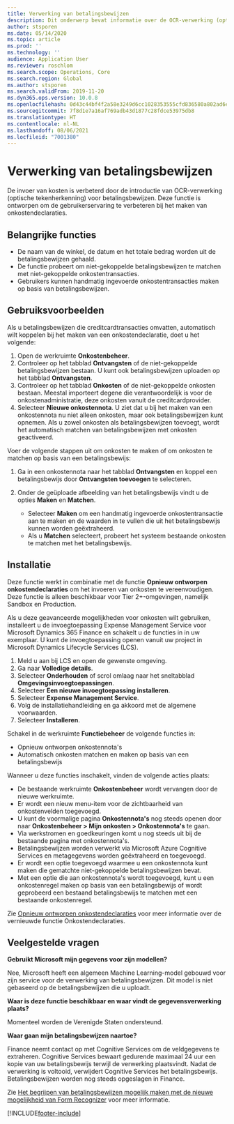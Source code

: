 ```yaml
---
title: Verwerking van betalingsbewijzen
description: Dit onderwerp bevat informatie over de OCR-verwerking (optische tekenherkenning) voor betalingsbewijzen. Deze functie is ontworpen om de gebruikerservaring te verbeteren bij het maken van onkostendeclaraties in Microsoft Dynamics 365 Finance.
author: stsporen
ms.date: 05/14/2020
ms.topic: article
ms.prod: ''
ms.technology: ''
audience: Application User
ms.reviewer: roschlom
ms.search.scope: Operations, Core
ms.search.region: Global
ms.author: stsporen
ms.search.validFrom: 2019-11-20
ms.dyn365.ops.version: 10.0.8
ms.openlocfilehash: 0d43c44bf4f2a58e3249d6cc1028353555cfd836580a802ad6e1878dc9b2e263
ms.sourcegitcommit: 7f8d1e7a16af769adb43d1877c28fdce53975db8
ms.translationtype: HT
ms.contentlocale: nl-NL
ms.lasthandoff: 08/06/2021
ms.locfileid: "7001380"
---
```

# <a name="expense-receipt-processing"></a>Verwerking van betalingsbewijzen

De invoer van kosten is verbeterd door de introductie van OCR-verwerking (optische tekenherkenning) voor betalingsbewijzen. Deze functie is ontworpen om de gebruikerservaring te verbeteren bij het maken van onkostendeclaraties.

## <a name="key-features"></a>Belangrijke functies

- De naam van de winkel, de datum en het totale bedrag worden uit de betalingsbewijzen gehaald.
- De functie probeert om niet-gekoppelde betalingsbewijzen te matchen met niet-gekoppelde onkostentransacties.
- Gebruikers kunnen handmatig ingevoerde onkostentransacties maken op basis van betalingsbewijzen.

## <a name="usage-examples"></a>Gebruiksvoorbeelden

Als u betalingsbewijzen die creditcardtransacties omvatten, automatisch wilt koppelen bij het maken van een onkostendeclaratie, doet u het volgende:

  1. Open de werkruimte **Onkostenbeheer**.
  2. Controleer op het tabblad **Ontvangsten** of de niet-gekoppelde betalingsbewijzen bestaan. U kunt ook betalingsbewijzen uploaden op het tabblad **Ontvangsten**.
  3. Controleer op het tabblad **Onkosten** of de niet-gekoppelde onkosten bestaan. Meestal importeert degene die verantwoordelijk is voor de onkostenadministratie, deze onkosten vanuit de creditcardprovider.
  4. Selecteer **Nieuwe onkostennota**. U ziet dat u bij het maken van een onkostennota nu niet alleen onkosten, maar ook betalingsbewijzen kunt opnemen. Als u zowel onkosten als betalingsbewijzen toevoegt, wordt het automatisch matchen van betalingsbewijzen met onkosten geactiveerd.

Voer de volgende stappen uit om onkosten te maken of om onkosten te matchen op basis van een betalingsbewijs:

  1. Ga in een onkostennota naar het tabblad **Ontvangsten** en koppel een betalingsbewijs door **Ontvangsten toevoegen** te selecteren.
  2. Onder de geüploade afbeelding van het betalingsbewijs vindt u de opties **Maken** en **Matchen**.

      - Selecteer **Maken** om een handmatig ingevoerde onkostentransactie aan te maken en de waarden in te vullen die uit het betalingsbewijs kunnen worden geëxtraheerd.
      - Als u **Matchen** selecteert, probeert het systeem bestaande onkosten te matchen met het betalingsbewijs.

## <a name="installation"></a>Installatie

Deze functie werkt in combinatie met de functie **Opnieuw ontworpen onkostendeclaraties** om het invoeren van onkosten te vereenvoudigen. Deze functie is alleen beschikbaar voor Tier 2+-omgevingen, namelijk Sandbox en Production.

Als u deze geavanceerde mogelijkheden voor onkosten wilt gebruiken, installeert u de invoegtoepassing Expense Management Service voor Microsoft Dynamics 365 Finance en schakelt u de functies in in uw exemplaar. U kunt de invoegtoepassing openen vanuit uw project in Microsoft Dynamics Lifecycle Services (LCS).

1. Meld u aan bij LCS en open de gewenste omgeving.
2. Ga naar **Volledige details**.
3. Selecteer **Onderhouden** of scrol omlaag naar het sneltabblad **Omgevingsinvoegtoepassingen**.
4. Selecteer **Een nieuwe invoegtoepassing installeren**.
5. Selecteer **Expense Management Service**.
6. Volg de installatiehandleiding en ga akkoord met de algemene voorwaarden.
7. Selecteer **Installeren**.

Schakel in de werkruimte **Functiebeheer** de volgende functies in:

- Opnieuw ontworpen onkostennota's
- Automatisch onkosten matchen en maken op basis van een betalingsbewijs

Wanneer u deze functies inschakelt, vinden de volgende acties plaats:

- De bestaande werkruimte **Onkostenbeheer** wordt vervangen door de nieuwe werkruimte.
- Er wordt een nieuw menu-item voor de zichtbaarheid van onkostenvelden toegevoegd.
- U kunt de voormalige pagina **Onkostennota's** nog steeds openen door naar **Onkostenbeheer > Mijn onkosten > Onkostennota's** te gaan.
- Via werkstromen en goedkeuringen komt u nog steeds uit bij de bestaande pagina met onkostennota's.
- Betalingsbewijzen worden verwerkt via Microsoft Azure Cognitive Services en metagegevens worden geëxtraheerd en toegevoegd.
- Er wordt een optie toegevoegd waarmee u een onkostennota kunt maken die gematchte niet-gekoppelde betalingsbewijzen bevat.
- Met een optie die aan onkostennota's wordt toegevoegd, kunt u een onkostenregel maken op basis van een betalingsbewijs of wordt geprobeerd een bestaand betalingsbewijs te matchen met een bestaande onkostenregel.

Zie [Opnieuw ontworpen onkostendeclaraties](ExpenseWorkspaceNew.md) voor meer informatie over de vernieuwde functie Onkostendeclaraties.

## <a name="frequently-asked-questions"></a>Veelgestelde vragen

**Gebruikt Microsoft mijn gegevens voor zijn modellen?**

Nee, Microsoft heeft een algemeen Machine Learning-model gebouwd voor zijn service voor de verwerking van betalingsbewijzen. Dit model is niet gebaseerd op de betalingsbewijzen die u uploadt.

**Waar is deze functie beschikbaar en waar vindt de gegevensverwerking plaats?**

Momenteel worden de Verenigde Staten ondersteund.

**Waar gaan mijn betalingsbewijzen naartoe?**

Finance neemt contact op met Cognitive Services om de veldgegevens te extraheren. Cognitive Services bewaart gedurende maximaal 24 uur een kopie van uw betalingsbewijs terwijl de verwerking plaatsvindt. Nadat de verwerking is voltooid, verwijdert Cognitive Services het betalingsbewijs. Betalingsbewijzen worden nog steeds opgeslagen in Finance.

Zie [Het begrijpen van betalingsbewijzen mogelijk maken met de nieuwe mogelijkheid van Form Recognizer](https://azure.microsoft.com/blog/enable-receipt-understanding-with-form-recognizer-s-new-capability/) voor meer informatie.


[!INCLUDE[footer-include](../includes/footer-banner.md)]